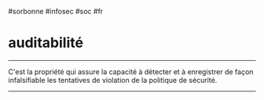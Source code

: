 #sorbonne #infosec #soc #fr 
# auditabilité
---
C'est la propriété qui assure la capacité à détecter et à enregistrer de façon infalsifiable les tentatives de violation de la politique de sécurité.

---

